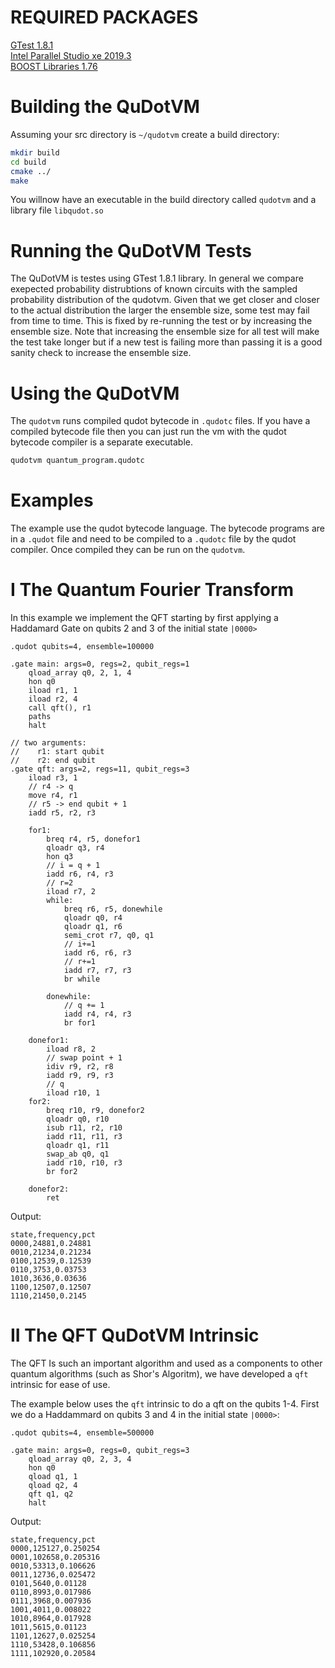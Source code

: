 REQUIRED PACKAGES
===
[GTest 1.8.1](https://github.com/google/googletest/releases) <br />
[Intel Parallel Studio xe 2019.3](https://www.intel.com/content/www/us/en/developer/articles/release-notes/intel-parallel-studio-xe-release-notes-and-new-features.html) <br />
[BOOST Libraries 1.76](https://www.boost.org/)

Building the QuDotVM
===
Assuming your src directory is `~/qudotvm`
create a build directory:
```bash
mkdir build
cd build
cmake ../
make
```
You willnow have an executable in the build directory called `qudotvm` and a library file `libqudot.so`


Running the QuDotVM Tests
===
The QuDotVM is testes using GTest 1.8.1 library. In general we compare exepected probability distrubtions of known circuits with the sampled probability distribution of the qudotvm. Given that we get closer and closer to the actual distribution the larger the ensemble size, some test may fail from time to time. This is fixed by re-running the test or by increasing the ensemble size. Note that increasing the ensemble size for all test will make the test take longer but if a new test is failing more than passing it is a good sanity check to increase the ensemble size.


Using the QuDotVM
===

The `qudotvm` runs compiled qudot bytecode in `.qudotc` files. If you have a compiled bytecode file then you can just run the vm with the qudot bytecode compiler is a separate executable.
```bash
qudotvm quantum_program.qudotc
```

Examples
===

The example use the qudot bytecode language. The bytecode programs are in a `.qudot` file and need to be compiled to a `.qudotc` file by the qudot compiler. Once compiled they can be run on the `qudotvm`.


I The Quantum Fourier Transform
==

In this example we implement the QFT starting by first applying a Haddamard Gate on qubits 2 and 3 of the initial state `|0000>` 
```
.qudot qubits=4, ensemble=100000

.gate main: args=0, regs=2, qubit_regs=1
    qload_array q0, 2, 1, 4
    hon q0
    iload r1, 1
    iload r2, 4
    call qft(), r1
    paths
    halt

// two arguments:
//    r1: start qubit
//    r2: end qubit
.gate qft: args=2, regs=11, qubit_regs=3
    iload r3, 1
    // r4 -> q
    move r4, r1
    // r5 -> end qubit + 1
    iadd r5, r2, r3

    for1:
        breq r4, r5, donefor1
        qloadr q3, r4
        hon q3
        // i = q + 1
        iadd r6, r4, r3
        // r=2
        iload r7, 2
        while:
            breq r6, r5, donewhile
            qloadr q0, r4
            qloadr q1, r6
            semi_crot r7, q0, q1
            // i+=1
            iadd r6, r6, r3
            // r+=1
            iadd r7, r7, r3
            br while

        donewhile:
            // q += 1
            iadd r4, r4, r3
            br for1

    donefor1:
        iload r8, 2
        // swap point + 1
        idiv r9, r2, r8
        iadd r9, r9, r3
        // q
        iload r10, 1
    for2:
        breq r10, r9, donefor2
        qloadr q0, r10
        isub r11, r2, r10
        iadd r11, r11, r3
        qloadr q1, r11
        swap_ab q0, q1
        iadd r10, r10, r3
        br for2

    donefor2:
        ret
```

Output:

```
state,frequency,pct
0000,24881,0.24881
0010,21234,0.21234
0100,12539,0.12539
0110,3753,0.03753
1010,3636,0.03636
1100,12507,0.12507
1110,21450,0.2145

```

II The QFT QuDotVM Intrinsic
==

The QFT Is such an important algorithm and used as a components to other quantum algorithms (such as Shor's Algoritm), we have developed a `qft` intrinsic for ease of use.

The example below uses the `qft` intrinsic to do a qft on the qubits 1-4. First we do a Haddammard on qubits 3 and 4 in the initial state `|0000>`:

```
.qudot qubits=4, ensemble=500000

.gate main: args=0, regs=0, qubit_regs=3
    qload_array q0, 2, 3, 4
    hon q0
    qload q1, 1
    qload q2, 4
    qft q1, q2
    halt
```

Output:
```
state,frequency,pct
0000,125127,0.250254
0001,102658,0.205316
0010,53313,0.106626
0011,12736,0.025472
0101,5640,0.01128
0110,8993,0.017986
0111,3968,0.007936
1001,4011,0.008022
1010,8964,0.017928
1011,5615,0.01123
1101,12627,0.025254
1110,53428,0.106856
1111,102920,0.20584
```